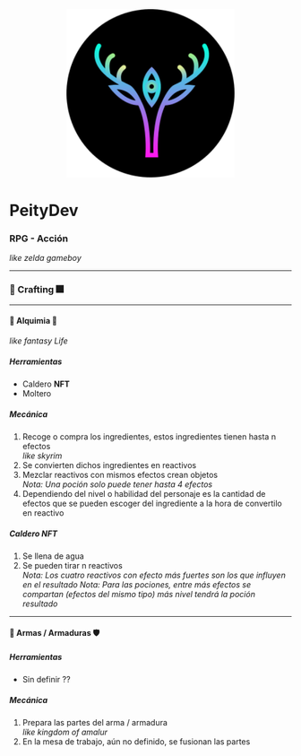 <div align="center">
    <img src="images/logo2.png" width="300" height="300" alt="piety-logo">
</div>

<h1>PeityDev</h1>
<h3>RPG - Acción</h3>
<i>like zelda gameboy</i>
<hr />
<h3> 🎇 Crafting 🎆 </h3>
<hr />
<h4> 🧨 Alquimia 🥤 </h4>
<i>like fantasy Life</i>
<h5>Herramientas</h5>
<ul>
    <li>Caldero <b>NFT</b></li>
    <li>Moltero</li>
</ul>
<h5>Mecánica</h5>
<ol>
    <li>Recoge o compra los ingredientes, estos ingredientes tienen hasta n efectos</li>
    <i>like skyrim</i> 
    <li>Se convierten dichos ingredientes en reactivos</li>
    <li>Mezclar reactivos con mismos efectos crean objetos</li>
    <i>Nota: Una poción solo puede tener hasta 4 efectos</i> 
    <li>Dependiendo del nivel o habilidad del personaje es la cantidad de efectos que se pueden escoger del ingrediente a la hora de convertilo en reactivo</li>
</ol>
<h5>Caldero <b>NFT</b></h5>
<ol>
    <li>Se llena de agua</li>
    <li>Se pueden tirar n reactivos</li>
    <i>Nota: Los cuatro reactivos con efecto más fuertes son los que influyen en el resultado</i> 
    <i>Nota: Para las pociones, entre más efectos se compartan (efectos del mismo tipo) más nivel tendrá la poción resultado</i> 
</ol>
<hr />
<h4> 🏹 Armas / Armaduras 🛡 </h4>
<h5>Herramientas</h5>
<ul>
    <li>Sin definir ??</li>
</ul>
<h5>Mecánica</h5>
<ol>
    <li>Prepara las partes del arma / armadura</li>
    <i>like kingdom of amalur</i> 
    <li>En la mesa de trabajo, aún no definido, se fusionan las partes</li>
</ol>
